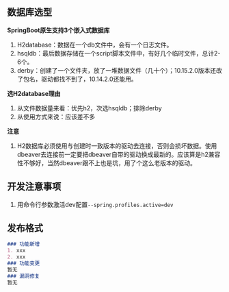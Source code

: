 ## 数据库选型
**SpringBoot原生支持3个嵌入式数据库**
1. H2database：数据在一个db文件中，会有一个日志文件。
2. hsqldb：最后数据存储在一个script脚本文件中，有好几个临时文件，总计2-6个。
3. derby：创建了一个文件夹，放了一堆数据文件（几十个）；10.15.2.0版本还改了包名，驱动都找不到了，10.14.2.0还能用。

**选H2database理由**
1. 从文件数据量来看：优先h2，次选hsqldb；排除derby
2. 从使用方式来说：应该差不多

**注意**
1. H2数据库必须使用与创建时一致版本的驱动去连接，否则会损坏数据。使用dbeaver去连接前一定要把dbeaver自带的驱动换成最新的。应该算是h2兼容性不够好，当然dbeaver跟不上也是坑，用了个这么老版本的驱动。

## 开发注意事项
1. 用命令行参数激活dev配置`--spring.profiles.active=dev`

## 发布格式
```markdown
### 功能新增
1. xxx
2. xxx
### 功能变更
暂无
### 漏洞修复
暂无
```